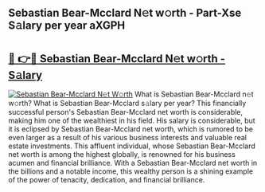 ## Sebastian Bear-Mcclard N𝚎t w𝚘rth - Part-Xse S𝚊lary per year aXGPH

# <h2><a href="http://gc3d3h9.nevu.top/?p=Sebastian+Bear-Mcclard">🔗 👉🔴 Sebastian Bear-Mcclard N𝚎t w𝚘rth - S𝚊lary</a></h2>

[![Sebastian Bear-Mcclard N𝚎t W𝚘rth](https://i.imgur.com/Oavwk0R.jpeg)](http://gc3d3h9.nevu.top/?p=Sebastian+Bear-Mcclard)
What is Sebastian Bear-Mcclard n𝚎t w𝚘rth? What is Sebastian Bear-Mcclard s𝚊lary per year?
This financially successful person's Sebastian Bear-Mcclard net worth is considerable, making him one of the wealthiest in his field. His salary is considerable, but it is eclipsed by Sebastian Bear-Mcclard net worth, which is rumored to be even larger as a result of his various business interests and valuable real estate investments. This affluent individual, whose Sebastian Bear-Mcclard net worth is among the highest globally, is renowned for his business acumen and financial brilliance. With a Sebastian Bear-Mcclard net worth in the billions and a notable income, this wealthy person is a shining example of the power of tenacity, dedication, and financial brilliance.
